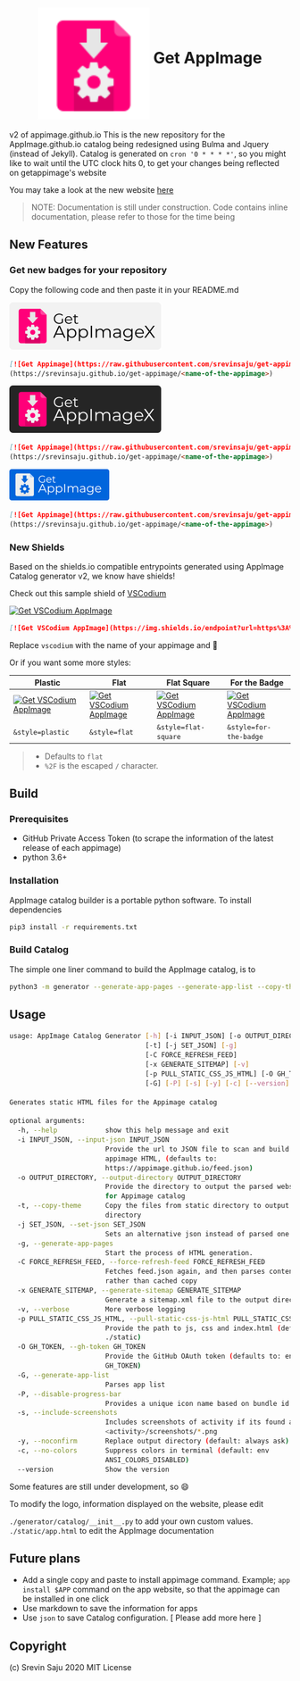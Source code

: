 <h1 align="center">
	<img src="static/img/logo.svg" alt="Get-AppImage logo" height=200 width=200 align="middle">
	Get AppImage
</h1>

v2 of appimage.github.io
This is the new repository for the AppImage.github.io catalog being redesigned using Bulma and Jquery (instead of Jekyll). 
Catalog is generated on `cron '0 * * * *'`, so you might like to wait until the UTC clock hits 0, to get your changes being reflected
on getappimage's website

You may take a look at the new website [here](https://srevinsaju.github.io/get-appimage/)

> NOTE: Documentation is still under construction. Code contains inline documentation, please refer to those for the time being

## New Features
### Get new badges for your repository
Copy the following code and then paste it in your README.md 

![Get Appimage](static/badges/get-appimage-branding-light.png)
```markdown
[![Get Appimage](https://raw.githubusercontent.com/srevinsaju/get-appimage/master/static/badges/get-appimage-branding-blue.png)]
(https://srevinsaju.github.io/get-appimage/<name-of-the-appimage>)
```

![Get Appimage](static/badges/get-appimage-branding-dark.png)
```markdown
[![Get Appimage](https://raw.githubusercontent.com/srevinsaju/get-appimage/master/static/badges/get-appimage-branding-dark.png)]
(https://srevinsaju.github.io/get-appimage/<name-of-the-appimage>)
```

![Get Appimage](static/badges/get-appimage-branding-blue.png)
```markdown
[![Get Appimage](https://raw.githubusercontent.com/srevinsaju/get-appimage/master/static/badges/get-appimage-branding-blue.png)]
(https://srevinsaju.github.io/get-appimage/<name-of-the-appimage>)
```

### New Shields
Based on the shields.io compatible entrypoints generated using AppImage Catalog generator v2, we know have shields!

Check out this sample shield of [VSCodium](https://vscodium.com)

[![Get VSCodium AppImage](https://img.shields.io/endpoint?url=https%3A%2F%2Fg.srevinsaju.me%2Fget-appimage%2Fvscodium%2Fshields.json)](https://g.srevinsaju.me/get-appimage/vscodium/)

```markdown
[![Get VSCodium AppImage](https://img.shields.io/endpoint?url=https%3A%2F%2Fg.srevinsaju.me%2Fget-appimage%2Fvscodium%2Fshields.json)](https://g.srevinsaju.me/get-appimage/vscodium/)
```
Replace `vscodium` with the name of your appimage and :tada:

Or if you want some more styles:

Plastic | Flat    | Flat Square | For the Badge 
--------|---------|-------------|---------------
[![Get VSCodium AppImage](https://img.shields.io/endpoint?url=https%3A%2F%2Fg.srevinsaju.me%2Fget-appimage%2Fvscodium%2Fshields.json&style=plastic)](https://g.srevinsaju.me/get-appimage/vscodium/) | [![Get VSCodium AppImage](https://img.shields.io/endpoint?url=https%3A%2F%2Fg.srevinsaju.me%2Fget-appimage%2Fvscodium%2Fshields.json&style=flat)](https://g.srevinsaju.me/get-appimage/vscodium/) | [![Get VSCodium AppImage](https://img.shields.io/endpoint?url=https%3A%2F%2Fg.srevinsaju.me%2Fget-appimage%2Fvscodium%2Fshields.json&style=flat-square)](https://g.srevinsaju.me/get-appimage/vscodium/) | [![Get VSCodium AppImage](https://img.shields.io/endpoint?url=https%3A%2F%2Fg.srevinsaju.me%2Fget-appimage%2Fvscodium%2Fshields.json&style=for-the-badge)](https://g.srevinsaju.me/get-appimage/vscodium/)
| `&style=plastic` | `&style=flat` | `&style=flat-square` | `&style=for-the-badge`

> * Defaults to `flat`
> * `%2F` is the escaped `/` character. 


## Build 
### Prerequisites
* GitHub Private Access Token (to scrape the information of the latest release of each appimage)
* python 3.6+

### Installation
AppImage catalog builder is a portable python software. To install dependencies
```bash
pip3 install -r requirements.txt
```

### Build Catalog
The simple one liner command to build the AppImage catalog, is to
```bash
python3 -m generator --generate-app-pages --generate-app-list --copy-theme --gh-token=$GH_TOKEN
```

## Usage
```bash
usage: AppImage Catalog Generator [-h] [-i INPUT_JSON] [-o OUTPUT_DIRECTORY]
                                  [-t] [-j SET_JSON] [-g]
                                  [-C FORCE_REFRESH_FEED]
                                  [-x GENERATE_SITEMAP] [-v]
                                  [-p PULL_STATIC_CSS_JS_HTML] [-O GH_TOKEN]
                                  [-G] [-P] [-s] [-y] [-c] [--version]

Generates static HTML files for the Appimage catalog

optional arguments:
  -h, --help            show this help message and exit
  -i INPUT_JSON, --input-json INPUT_JSON
                        Provide the url to JSON file to scan and build static
                        appimage HTML, (defaults to:
                        https://appimage.github.io/feed.json)
  -o OUTPUT_DIRECTORY, --output-directory OUTPUT_DIRECTORY
                        Provide the directory to output the parsed website
                        for Appimage catalog
  -t, --copy-theme      Copy the files from static directory to output
                        directory
  -j SET_JSON, --set-json SET_JSON
                        Sets an alternative json instead of parsed one
  -g, --generate-app-pages
                        Start the process of HTML generation.
  -C FORCE_REFRESH_FEED, --force-refresh-feed FORCE_REFRESH_FEED
                        Fetches feed.json again, and then parses content
                        rather than cached copy
  -x GENERATE_SITEMAP, --generate-sitemap GENERATE_SITEMAP
                        Generate a sitemap.xml file to the output directory
  -v, --verbose         More verbose logging
  -p PULL_STATIC_CSS_JS_HTML, --pull-static-css-js-html PULL_STATIC_CSS_JS_HTML
                        Provide the path to js, css and index.html (default:
                        ./static)
  -O GH_TOKEN, --gh-token GH_TOKEN
                        Provide the GitHub OAuth token (defaults to: env
                        GH_TOKEN)
  -G, --generate-app-list
                        Parses app list
  -P, --disable-progress-bar
                        Provides a unique icon name based on bundle id
  -s, --include-screenshots
                        Includes screenshots of activity if its found as
                        <activity>/screenshots/*.png
  -y, --noconfirm       Replace output directory (default: always ask)
  -c, --no-colors       Suppress colors in terminal (default: env
                        ANSI_COLORS_DISABLED)
  --version             Show the version
  ```
  
Some features are still under development, so :smile:

To modify the logo, information displayed on the website, please edit

`./generator/catalog/__init__.py` to add your own custom values.
`./static/app.html` to edit the AppImage documentation

## Future plans
* Add a single copy and paste to install appimage command. Example; `app install $APP` command on the app website, so that the appimage can be installed in one click
* Use markdown to save the information for apps
* Use `json` to save Catalog configuration.
[ Please add more here ] 


## Copyright

(c) Srevin Saju 2020 MIT License

